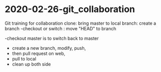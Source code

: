 # 2020-02-26-git_collaboration
Git training for collaboration
clone: bring master to local
branch: create a branch <name>
  -checkout <name> or switch <name>: move "HEAD" to branch
 
  -checkout master is to switch back to master
  - create a new branch, modify, push, 
  - then pull request on web, 
  - pull to local
  - clean up both side
